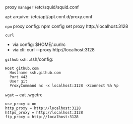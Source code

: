 proxy `manager` /etc/squid/squid.conf

`apt` arquivo: /etc/apt/apt.conf.d/proxy.conf

`npm` proxy config: npm config  set proxy http://localhost:3128

`curl`
- via config: $HOME/.curlrc
- via cli: curl --proxy http://localhost:3128

`github` `ssh`: .ssh/config: 

```
Host github.com
  Hostname ssh.github.com
  Port 443
  User git
  ProxyCommand nc -x localhost:3128 -Xconnect %h %p
```

`wget`
~ cat .wgetrc

```
use_proxy = on
http_proxy = http://localhost:3128
https_proxy = http://localhost:3128
ftp_proxy = http://localhost:3128
```

